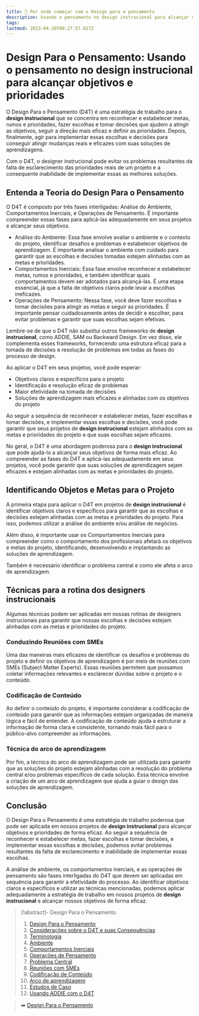 ```yaml
---
title: 💭 Por onde começar com o Design para o pensamento
description: Usando o pensamento no design instrucional para alcançar objetivos e prioridades
tags:
lastmod: 2023-04-20T00:27:57.627Z
---
```


# Design Para o Pensamento: Usando o pensamento no **design instrucional** para alcançar objetivos e prioridades

O Design Para o Pensamento (D4T) é uma estratégia de trabalho para o **design instrucional** que se concentra em reconhecer e estabelecer metas, rumos e prioridades, fazer escolhas e tomar decisões que ajudem a atingir as objetivos, seguir a direção mais eficaz e definir as prioridades. Depois, finalmente, agir para implementar essas escolhas e decisões para conseguir atingir mudanças reais e eficazes com suas soluções de aprendizagens. 

Com o D4T, o designer instrucional pode evitar os problemas resultantes da falta de esclarecimento das prioridades reais de um projeto e a consequente inabilidade de implementar essas as melhores soluções.

## Entenda a Teoria do Design Para o Pensamento

O D4T é composto por três fases interligadas: Análise do Ambiente, Comportamentos Inerciais, e Operações de Pensamento. É importante compreender essas fases para aplicá-las adequadamente em seus projetos e alcançar seus objetivos.

- Análise do Ambiente: Essa fase envolve avaliar o ambiente e o contexto do projeto, identificar desafios e problemas e estabelecer objetivos de aprendizagem. É importante analisar o ambiente com cuidado para garantir que as escolhas e decisões tomadas estejam alinhadas com as metas e prioridades.
- Comportamentos Inerciais: Essa fase envolve reconhecer e estabelecer metas, rumos e prioridades, e também identificar quais comportamentos devem ser adotados para alcançá-las. É uma etapa essencial, já que a falta de objetivos claros pode levar a escolhas ineficazes.
- Operações de Pensamento: Nessa fase, você deve fazer escolhas e tomar decisões para atingir as metas e seguir as prioridades. É importante pensar cuidadosamente antes de decidir e escolher, para evitar problemas e garantir que suas escolhas sejam efetivas.

Lembre-se de que o D4T não substitui outros frameworks de **design instrucional**, como ADDIE, SAM ou Backward Design. Em vez disso, ele complementa esses frameworks, fornecendo uma estrutura eficaz para a tomada de decisões e resolução de problemas em todas as fases do processo de design.

Ao aplicar o D4T em seus projetos, você pode esperar:

-   Objetivos claros e específicos para o projeto
-   Identificação e resolução eficaz de problemas
-   Maior efetividade na tomada de decisões
-   Soluções de aprendizagem mais eficazes e alinhadas com os objetivos do projeto

Ao seguir a sequência de reconhecer e estabelecer metas, fazer escolhas e tomar decisões, e implementar essas escolhas e decisões, você pode garantir que seus projetos de **design instrucional** estejam alinhados com as metas e prioridades do projeto e que suas escolhas sejam eficazes.

No geral, o D4T é uma abordagem poderosa para o **design instrucional** que pode ajudá-lo a alcançar seus objetivos de forma mais eficaz. Ao compreender as fases do D4T e aplicá-las adequadamente em seus projetos, você pode garantir que suas soluções de aprendizagem sejam eficazes e estejam alinhadas com as metas e prioridades do projeto.

## Identificando Objetos e Metas para o Projeto

A primeira etapa para aplicar o D4T em projetos de **design instrucional** é identificar objetivos claros e específicos para garantir que as escolhas e decisões estejam alinhadas com as metas e prioridades do projeto. Para isso, podemos utilizar a análise do ambiente e/ou análise de negócios.

Além disso, é importante usar os Comportamentos Inerciais para compreender como o comportamento dos profissionais afetará os objetivos e metas do projeto, identificando, desenvolvendo e implantando as soluções de aprendizagem. 

Também é necessário identificar o problema central e como ele afeta o arco de aprendizagem.

## Técnicas para a rotina dos designers instrucionais

Algumas técnicas podem ser aplicadas em nossas rotinas de designers instrucionais para garantir que nossas escolhas e decisões estejam alinhadas com as metas e prioridades do projeto.

### Conduzindo Reuniões com SMEs

Uma das maneiras mais eficazes de identificar os desafios e problemas do projeto e definir os objetivos de aprendizagem é por meio de reuniões com SMEs (Subject Matter Experts). Essas reuniões permitem que possamos coletar informações relevantes e esclarecer dúvidas sobre o projeto e o conteúdo.

### Codificação de Conteúdo

Ao definir o conteúdo do projeto, é importante considerar a codificação de conteúdo para garantir que as informações estejam organizadas de maneira lógica e fácil de entender. A codificação de conteúdo ajuda a estruturar a informação de forma clara e consistente, tornando mais fácil para o público-alvo compreender as informações.

### Técnica do arco de aprendizagem

Por fim, a técnica do arco de aprendizagem pode ser utilizada para garantir que as soluções do projeto estejam alinhadas com a resolução do problema central e/ou problemas específicos de cada solução. Essa técnica envolve a criação de um arco de aprendizagem que ajuda a guiar o design das soluções de aprendizagem.

## Conclusão

O Design Para o Pensamento é uma estratégia de trabalho poderosa que pode ser aplicada em nossos projetos de **design instrucional** para alcançar objetivos e prioridades de forma eficaz. Ao seguir a sequência de reconhecer e estabelecer metas, fazer escolhas e tomar decisões, e implementar essas escolhas e decisões, podemos evitar problemas resultantes da falta de esclarecimento e inabilidade de implementar essas escolhas.

A análise de ambiente, os comportamentos inerciais, e as operações de pensamento são fases interligadas do D4T que devem ser aplicadas em sequência para garantir a efetividade do processo. Ao identificar objetivos claros e específicos e utilizar as técnicas mencionadas, podemos aplicar adequadamente a estratégia de trabalho em nossos projetos de **design instrucional** e alcançar nossos objetivos de forma eficaz.

>[!abstract]- Design Para o Pensamento
>
>1. [Design Para o Pensamento](Design%20Para%20o%20Pensamento.md)
>2. [Considerações sobre o D4T e suas Consequências](Considerações%20sobre%20o%20D4T%20e%20suas%20Consequências.md)
>3. [Terminologia](Terminologia.md)
>4. [Ambiente](../Dia%20a%20dia%20do%20Designer%20Instrucional/Ambiente.md)
>5. [Comportamentos Inerciais](Comportamentos%20Inerciais.md)
>6. [Operações de Pensamento](../../../Operações%20de%20Pensamento/Operações%20de%20Pensamento.md)
>5. [Problema Central](../Dia%20a%20dia%20do%20Designer%20Instrucional/Problema%20Central.md)
>6. [Reuniões com SMEs](../Dia%20a%20dia%20do%20Designer%20Instrucional/Reuniões%20com%20SMEs.md)
>7. [Codificação de Conteúdo](../Dia%20a%20dia%20do%20Designer%20Instrucional/Codificação%20de%20Conteúdo.md)
>8. [Arco de aprendizagem](../Dia%20a%20dia%20do%20Designer%20Instrucional/Arco%20de%20aprendizagem.md)
>9. [Estudos de Caso](../../../Estudos%20de%20caso/Estudos%20de%20Caso.md)
>10. [Usando ADDIE com o D4T](../Dia%20a%20dia%20do%20Designer%20Instrucional/Usando%20ADDIE%20com%20o%20D4T.md)

>  ➡️ [Design Para o Pensamento](Design%20Para%20o%20Pensamento.md)
